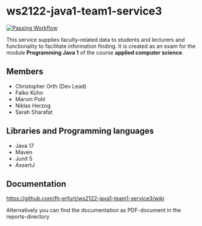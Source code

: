 # ws2122-java1-team1-service3

[![Passing Workflow](https://github.com/fh-erfurt/ws2122-java1-team1-service3/actions/workflows/maven.yml/badge.svg?event=push)](https://github.com/fh-erfurt/ws2122-java1-team1-service3/actions)

This service supplies faculty-related data to students and lecturers and functionality to facilitate information finding. It is created as an exam for the module **Programming Java 1** of the course **applied computer science**.

## Members

* Christopher Orth (Dev Lead)
* Falko Kühn
* Marvin Pohl
* Niklas Herzog
* Sarah Sharafat</p>

## Libraries and Programming languages

* Java 17
* Maven
* Junit 5
* AssertJ

## Documentation

https://github.com/fh-erfurt/ws2122-java1-team1-service3/wiki

Alternatively you can find the documentation as PDF-document in the reports-directory
